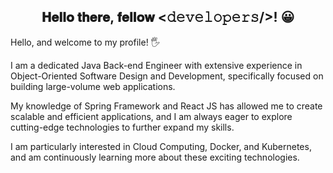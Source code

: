 <div align="center">
<h2> 𝐇𝐞𝐥𝐥𝐨 𝐭𝐡𝐞𝐫𝐞, 𝐟𝐞𝐥𝐥𝐨𝐰 <𝚍𝚎𝚟𝚎𝚕𝚘𝚙𝚎𝚛𝚜/>! 😀 </h2>
</div>

<!-- - 💪 I am a Full Stack Engineer and a DevOps enthusiast
- 🎯 My aim of profession to become a great Software Architect
- ⛳ I love coding on weekdays & football, cool beer on weekends -->

Hello, and welcome to my profile! 🖐

I am a dedicated Java Back-end Engineer with extensive experience in Object-Oriented Software Design and Development, specifically focused on building large-volume web applications. 

My knowledge of Spring Framework and React JS has allowed me to create scalable and efficient applications, and I am always eager to explore cutting-edge technologies to further expand my skills. 

I am particularly interested in Cloud Computing, Docker, and Kubernetes, and am continuously learning more about these exciting technologies.


  

  



